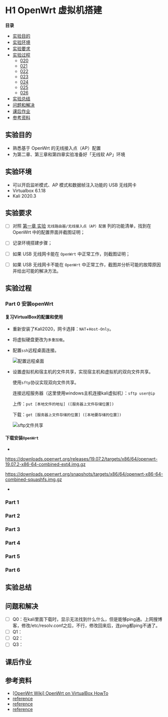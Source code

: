 # H1 OpenWrt 虚拟机搭建

**目录**

* [实验目的](#10)
* [实验环境](#00)
* [实验要求](#01)
* [实验过程](#02)
  * [020](020)
  * [021](#021)
  * [022](#022)
  * [023](#023)
  * [024](#024)
  * [025](#025)
  * [026](#026)
* [实验总结](#03)
* [问题和解决](#04)
* [课后作业](#05)
* [参考资料](#06)



## <span id = "10">实验目的</span>

- 熟悉基于 OpenWrt 的无线接入点（AP）配置
- 为第二章、第三章和第四章实验准备好「无线软 AP」环境

## <span id = "00">实验环境</span>

- 可以开启监听模式、AP 模式和数据帧注入功能的 USB 无线网卡
- Virtualbox 6.1.18
- Kali 2020.3

## <span id = "01">实验要求</span>

- [ ] 对照 [第一章 实验](https://c4pr1c3.github.io/cuc-mis/chap0x01/exp.html) `无线路由器/无线接入点（AP）配置` 列的功能清单，找到在 OpenWrt 中的配置界面并截图证明；
- [ ] 记录环境搭建步骤；
- [ ] 如果 USB 无线网卡能在 `OpenWrt` 中正常工作，则截图证明；
- [ ] 如果 USB 无线网卡不能在 `OpenWrt` 中正常工作，截图并分析可能的故障原因并给出可能的解决方法。



## <span id = "02">实验过程</span>

### <span id = "020">Part 0</span> 安装openWrt

#### 复习VirtualBox的配置和使用

* 重新安装了Kali2020，网卡选择：`NAT`+`Host-Only`。

* 将虚拟硬盘更改为`多重加载`。

* 配置`ssh`远程桌面连接。

  ![配置远程桌面](D:\Project-mis\2021-mis-public-yumlii33\chap0x01\img\配置远程桌面.png)

* 设置虚拟机和宿主机的文件共享，实现宿主机和虚拟机的双向文件共享。

  使用`sftp`协议实现双向文件共享。

  连接远程服务器（这里使用windows主机连接kali虚拟机）：`sftp user@ip`

  上传：`put [本地文件的地址] ([服务器上文件存储位置])`

  下载：`get [服务器上文件存储的位置] ([本地要存储的位置])`

  ![sftp文件共享](D:\Project-mis\2021-mis-public-yumlii33\chap0x01\img\sftp文件共享.png)

#### 下载安装`OpenWrt`

* 

https://downloads.openwrt.org/releases/19.07.2/targets/x86/64/openwrt-19.07.2-x86-64-combined-ext4.img.gz

https://downloads.openwrt.org/snapshots/targets/x86/64/openwrt-x86-64-combined-squashfs.img.gz

* 

### <span id = "021">Part 1 </span>

### <span id = "022">Part 2</span>

### <span id = "023">Part 3</span>

### <span id = "024">Part 4 </span>

### <span id = "025">Part 5 </span>

### <span id = "026">Part 6 </span>

## <span id = "03">实验总结</span>

## <span id = "04">问题和解决</span>

- [ ] Q0：在kali里面下载时，显示无法找到什么什么，但是能够ping通。上网搜博客，修改/etc/resolv.conf之后，不行，修改回来后，连ping都ping不通了。
- [ ] Q1：
- [ ] Q2：
- [ ] Q3：

## <span id = "5">课后作业</span>

## <span id = "06">参考资料</span>

* [[OpenWrt Wiki] OpenWrt on VirtualBox HowTo](https://openwrt.org/docs/guide-user/virtualization/virtualbox-vm)
* [reference](link)
* [reference](link)
* [reference](link)